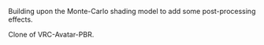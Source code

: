 Building upon the Monte-Carlo shading model to add some post-processing effects.

Clone of VRC-Avatar-PBR.
